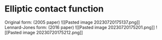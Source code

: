 # Elliptic contact function

Original form: (2005 paper)
![[Pasted image 20230720175137.png]]
Lennard-Jones form: (2016 paper)
![[Pasted image 20230720175201.png]]
![[Pasted image 20230720175212.png]]